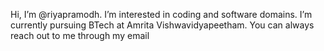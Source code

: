  Hi, I’m @riyapramodh. I’m interested in coding and software domains. I’m currently pursuing BTech at Amrita Vishwavidyapeetham. You can always reach out to me through my email

<!---
riyapramodh/riyapramodh is a ✨ special ✨ repository because its `README.md` (this file) appears on your GitHub profile.
You can click the Preview link to take a look at your changes.
--->
